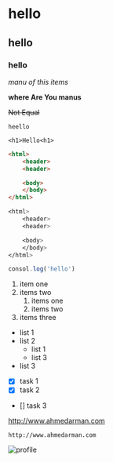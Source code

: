 <!-- MARKDOWN TUTORIAL -->
# hello
## hello
### hello

_manu of this items_

__where Are You manus__

~~Not Equal~~

`heello`

`<h1>Hello<h1>`


<!-- multiple line code -->
```html
<html> 
    <header>
    <header>

    <body>
    </body>
</html>
```
```css
<html> 
    <header>
    <header>

    <body>
    </body>
</html>
```
```javascript
consol.log('hello')
```

<!-- order list -->
1. item one
2. items two
    1. items one
    2. items two
3. items three


<!-- ul order list -->
- list 1
- list 2
    - list 1
    - list 3
- list 3

<!-- task list list -->
- [x] task 1
- [x] task 2
- [] task 3

<!-- automatic link -->
http://www.ahmedarman.com

<!-- disable link -->
`http://www.ahmedarman.com`

<!-- image syntex -->
![profile]()